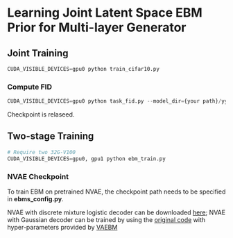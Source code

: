# Learning Joint Latent Space EBM Prior for Multi-layer Generator

## Joint Training
```python
CUDA_VISIBLE_DEVICES=gpu0 python train_cifar10.py
```
### Compute FID
```python
CUDA_VISIBLE_DEVICES=gpu0 python task_fid.py --model_dir={your path}/yyyy-mm-dd-hh-mm-ss/ --model_ckpt=xxx.pth
```
Checkpoint is relaseed. 

## Two-stage Training
```python
# Require two 32G-V100
CUDA_VISIBLE_DEVICES=gpu0, gpu1 python ebm_train.py
```

### NVAE Checkpoint
To train EBM on pretrained NVAE, the checkpoint path needs to be specified in **ebms_config.py**.

NVAE with discrete mixture logistic decoder can be downloaded [here](https://github.com/NVlabs/NVAE); NVAE with Gaussian decoder can be trained by using the [original code](https://github.com/NVlabs/NVAE) with hyper-parameters provided by [VAEBM](https://github.com/NVlabs/VAEBM)

